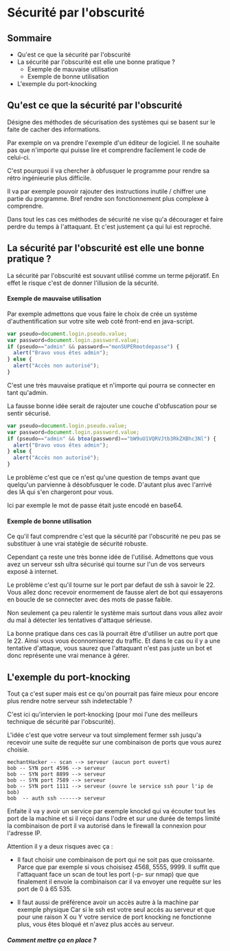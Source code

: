 # Sécurité par l'obscurité
## Sommaire
- Qu'est ce que la sécurité par l'obscurité
- La sécurité par l'obscurité est elle une bonne pratique ?
  - Exemple de mauvaise utilisation
  - Exemple de bonne utilisation
- L'exemple du port-knocking

## Qu'est ce que la sécurité par l'obscurité
Désigne des méthodes de sécurisation des systèmes qui se basent sur le faite de cacher des informations.

Par exemple on va prendre l'exemple d'un éditeur de logiciel. Il ne souhaite pas que n'importe qui puisse lire et comprendre facilement le code de celui-ci.

C'est pourquoi il va chercher à obfusquer le programme pour rendre sa rétro ingénieurie plus difficile.

Il va par exemple pouvoir rajouter des instructions inutile / chiffrer une partie du programme. Bref rendre son fonctionnement plus complexe à comprendre.

Dans tout les cas ces méthodes de sécurité ne vise qu'a décourager et faire perdre du temps à l'attaquant. Et c'est justement ça qui lui est reproché.

## La sécurité par l'obscurité est elle une bonne pratique ?
La sécurité par l'obscurité est souvant utilisé comme un terme péjoratif. En effet le risque c'est de donner l'illusion de la sécurité.

#### Exemple de mauvaise utilisation
Par exemple admettons que vous faire le choix de crée un système d'authentification sur votre site web coté front-end en java-script.
```js
var pseudo=document.login.pseudo.value;
var password=document.login.password.value;
if (pseudo=="admin" && password=="monSUPERmotdepasse") {
  alert("Bravo vous êtes admin");
} else { 
  alert("Accès non autorisé"); 
}
```

C'est une très mauvaise pratique et n'importe qui pourra se connecter en tant qu'admin.

La fausse bonne idée serait de rajouter une couche d'obfuscation pour se sentir sécurisé.

```js
var pseudo=document.login.pseudo.value;
var password=document.login.password.value;
if (pseudo=="admin" && btoa(password)=="bW9uU1VQRVJtb3RkZXBhc3Nl") {
  alert("Bravo vous êtes admin");
} else { 
  alert("Accès non autorisé"); 
}
```

Le problème c'est que ce n'est qu'une question de temps avant que quelqu'un parvienne à désobfusquer le code. D'autant plus avec l'arrivé des IA qui s'en chargeront pour vous.

Ici par exemple le mot de passe était juste encodé en base64.

#### Exemple de bonne utilisation
Ce qu'il faut comprendre c'est que la sécurité par l'obscurité ne peu pas se substituer à une vrai statégie de sécurité robuste.

Cependant ça reste une très bonne idée de l'utilisé. Admettons que vous avez un serveur ssh ultra sécurisé qui tourne sur l'un de vos serveurs exposé à internet.

Le problème c'est qu'il tourne sur le port par defaut de ssh à savoir le 22. Vous allez donc recevoir enormement de fausse alert de bot qui essayerons en boucle de se connecter avec des mots de passe faible.

Non seulement ça peu ralentir le système mais surtout dans vous allez avoir du mal à détecter les tentatives d'attaque sérieuse.

La bonne pratique dans ces cas là pourrait être d'utiliser un autre port que le 22. Ainsi vous vous éconnomiserez du traffic.
Et dans le cas ou il y a une tentative d'attaque, vous saurez que l'attaquant n'est pas juste un bot et donc représente une vrai menance à gérer.

## L'exemple du port-knocking
Tout ça c'est super mais est ce qu'on pourrait pas faire mieux pour encore plus rendre notre serveur ssh indetectable ?

C'est ici qu'intervien le port-knocking (pour moi l'une des meilleurs technique de sécurité par l'obscurité).

L'idée c'est que votre serveur va tout simplement fermer ssh jusqu'a recevoir une suite de requête sur une combinaison de ports que vous aurez choisie.

```
mechantHacker -- scan --> serveur (aucun port ouvert)
bob -- SYN port 4596 --> serveur
bob -- SYN port 8899 --> serveur
bob -- SYN port 7589 --> serveur
bob -- SYN port 1111 --> serveur (ouvre le service ssh pour l'ip de bob)
bob  -- auth ssh ------> serveur
```

Enfaite il va y avoir un service par exemple knockd qui va écouter tout les port de la machine et si il reçoi dans l'odre et sur une durée de temps limité la combinaison de port il va autorisé dans le firewall la connexion pour l'adresse IP.

Attention il y a deux risques avec ça :
- Il faut choisir une combinaison de port qui ne soit pas que croissante.
Parce que par exemple si vous choisisez 4568, 5555, 9999. Il suffit que l'attaquant face un scan de tout les port (-p- sur nmap) que que finalement il envoie la combinaison car il va envoyer une requête sur les port de 0 à 65 535.

- Il faut aussi de préférence avoir un accès autre à la machine par exemple physique
Car si le ssh est votre seul accès au serveur et que pour une raison X ou Y votre service de port knocking ne fonctionne plus, vous êtes bloqué et n'avez plus accès au serveur.

##### Comment mettre ça en place ?




